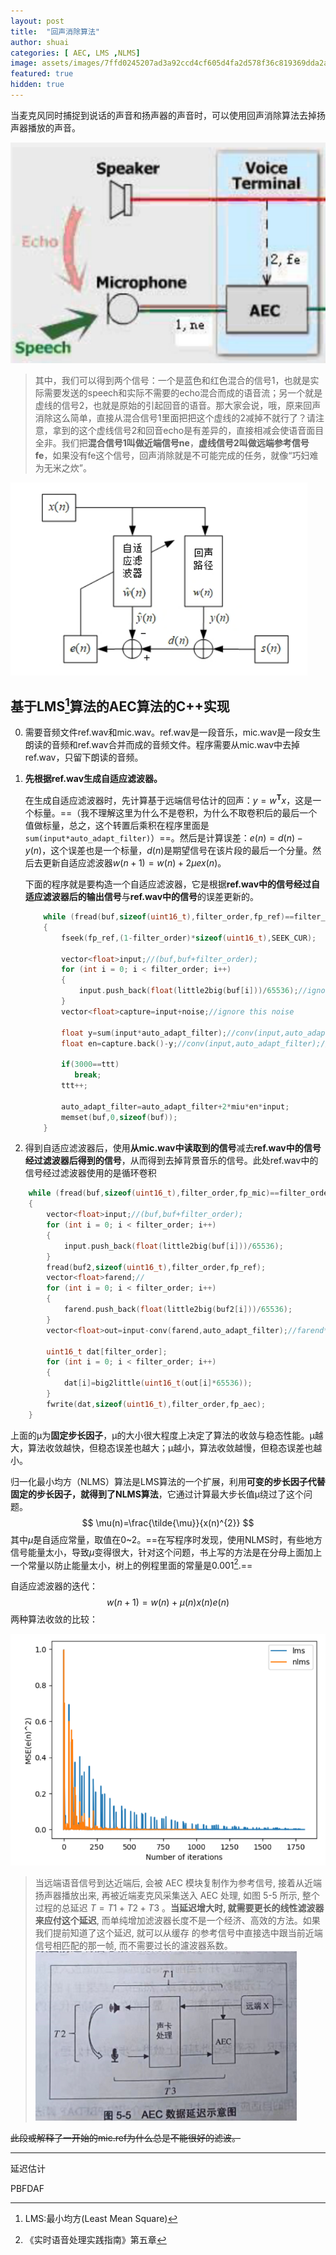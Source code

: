 ```yaml
---
layout: post
title:  "回声消除算法"
author: shuai
categories: [ AEC, LMS ,NLMS]
image: assets/images/7ffd0245207ad3a92ccd4cf605d4fa2d578f36c819369dda2a114872615c3820.png
featured: true
hidden: true
---
```


当麦克风同时捕捉到说话的声音和扬声器的声音时，可以使用回声消除算法去掉扬声器播放的声音。

![picture 4](../assets/images/bc8c.png)  
>其中，我们可以得到两个信号：一个是蓝色和红色混合的信号1，也就是实际需要发送的speech和实际不需要的echo混合而成的语音流；另一个就是虚线的信号2，也就是原始的引起回音的语音。那大家会说，哦，原来回声消除这么简单，直接从混合信号1里面把把这个虚线的2减掉不就行了？请注意，拿到的这个虚线信号2和回音echo是有差异的，直接相减会使语音面目全非。我们把**混合信号1叫做近端信号ne**，**虚线信号2叫做远端参考信号fe**，如果没有fe这个信号，回声消除就是不可能完成的任务，就像“巧妇难为无米之炊”。

![picture 5](../assets/images/7ffd.png)  

## 基于LMS[^1]算法的AEC算法的C++实现

0. 需要音频文件ref.wav和mic.wav。ref.wav是一段音乐，mic.wav是一段女生朗读的音频和ref.wav合并而成的音频文件。程序需要从mic.wav中去掉ref.wav，只留下朗读的音频。

1. **先根据ref.wav生成自适应滤波器。**

   在生成自适应滤波器时，先计算基于远端信号估计的回声：$y=w^{\mathbf{T}} x$，这是一个标量。==（我不理解这里为什么不是卷积，为什么不取卷积后的最后一个值做标量，总之，这个转置后乘积在程序里面是 `sum(input*auto_adapt_filter)`）==。然后是计算误差：$e(n)=d(n)-y(n)$，这个误差也是一个标量，$d(n)$是期望信号在该片段的最后一个分量。然后去更新自适应滤波器$w(n+1)=w(n)+2 \mu e x(n)$。

   下面的程序就是要构造一个自适应滤波器，它是根据**ref.wav中的信号经过自适应滤波器后的输出信号**与**ref.wav中的信号**的误差更新的。

   ```c++
       while (fread(buf,sizeof(uint16_t),filter_order,fp_ref)==filter_order)
       {
           fseek(fp_ref,(1-filter_order)*sizeof(uint16_t),SEEK_CUR);
   
           vector<float>input;//(buf,buf+filter_order);
           for (int i = 0; i < filter_order; i++)
           {
               input.push_back(float(little2big(buf[i]))/65536);//ignore little2big
           }
           vector<float>capture=input+noise;//ignore this noise
           
           float y=sum(input*auto_adapt_filter);//conv(input,auto_adapt_filter).back();//
           float en=capture.back()-y;//conv(input,auto_adapt_filter);//capture-auto_adapt_filter*input;
          
           if(3000==ttt)
              break;
           ttt++;
   
           auto_adapt_filter=auto_adapt_filter+2*miu*en*input;
           memset(buf,0,sizeof(buf));
       }
   ```

   

2. 得到自适应滤波器后，使用**从mic.wav中读取到的信号**减去**ref.wav中的信号经过滤波器后得到的信号**，从而得到去掉背景音乐的信号。此处ref.wav中的信号经过滤波器使用的是循环卷积

```c++
	while (fread(buf,sizeof(uint16_t),filter_order,fp_mic)==filter_order)
    {
        vector<float>input;//(buf,buf+filter_order);
        for (int i = 0; i < filter_order; i++)
        {
            input.push_back(float(little2big(buf[i]))/65536);
        }
        fread(buf2,sizeof(uint16_t),filter_order,fp_ref);
        vector<float>farend;//
        for (int i = 0; i < filter_order; i++)
        {
            farend.push_back(float(little2big(buf2[i]))/65536);
        }
        vector<float>out=input-conv(farend,auto_adapt_filter);//farend*auto_adapt_filter;//

        uint16_t dat[filter_order];
        for (int i = 0; i < filter_order; i++)
        {
            dat[i]=big2little(uint16_t(out[i]*65536));
        }
        fwrite(dat,sizeof(uint16_t),filter_order,fp_aec);
    }
```

上面的μ为**固定步长因子**，μ的大小很大程度上决定了算法的收敛与稳态性能。μ越大，算法收敛越快，但稳态误差也越大；μ越小，算法收敛越慢，但稳态误差也越小。

归一化最小均方（NLMS）算法是LMS算法的一个扩展，利用**可变的步长因子代替固定的步长因子，就得到了NLMS算法**，它通过计算最大步长值μ绕过了这个问题。
$$
\mu(n)=\frac{\tilde{\mu}}{x(n)^{2}}
$$
其中$\tilde{\mu}$是自适应常量，取值在0~2。==在写程序时发现，使用NLMS时，有些地方信号能量太小，导致$\mu$变得很大，针对这个问题，书上写的方法是在分母上面加上一个常量以防止能量太小，树上的例程里面的常量是0.001[^2].==

自适应滤波器的迭代：
$$
w(n+1)=w(n)+\mu(n) x(n) e(n)
$$
两种算法收敛的比较：

![picture 6](../assets/images/1646575048499.png)  


>  当远端语音信号到达近端后, 会被 AEC 模块复制作为参考信号, 接着从近端扬声器播放出来, 再被近端麦克风采集送入 $\mathrm{AEC}$ 处理, 如图 5-5 所示, 整个过程的总延迟 $T=T 1+T 2+T 3$ 。**当延迟增大时, 就需要更长的线性滤波器来应付这个延迟**, 而单纯增加滤波器长度不是一个经济、高效的方法。如果我们提前知道了这个延迟, 就可以从缓存 的参考信号中直接选中跟当前近端信号相匹配的那一帧, 而不需要过长的濾波器系数。
>![picture 3](../assets/images/567f.png)  




~~此段或解释了一开始的mic.ref为什么总是不能很好的滤波。~~

---

延迟估计

PBFDAF


[^1]: LMS:最小均方(Least Mean Square)

[^2]: 《实时语音处理实践指南》第五章
